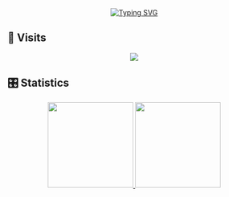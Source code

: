 <div align="center">
  <a href="https://git.io/typing-svg"><img src="https://readme-typing-svg.herokuapp.com?font=Fira+Code&weight=600&size=30&duration=2000&pause=1000&color=1B7DF7&center=true&vCenter=true&width=435&lines=Hi%2C+I'm+Vanish-Zeng!" alt="Typing SVG" /></a>
</div>

## 🐾 Visits

<!-- ![Visitor Count](https://profile-counter.glitch.me/Vanish-Zeng/count.svg) -->

<div align="center">
  <a href="https://github.com/Vanish-Zeng">
    <img src="https://profile-counter.glitch.me/Vanish-Zeng/count.svg">
  </a>
</div>

## 🎛️ Statistics

<!-- ![Vanish-Zeng's GitHub stats](https://github-readme-stats.vercel.app/api?username=Vanish-Zeng&show_icons=true&theme=tokyonight) -->
<!-- [![Top Langs](https://github-readme-stats.vercel.app/api/top-langs/?username=Vanish-Zeng&layout=compact)](https://github.com/Vanish-Zeng/github-readme-stats) -->

<!-- <div align="center" style="display: inline-block"> -->
  <div align="center">
    <a href="https://github.com/Vanish-Zeng">
      <img height="170" src="https://github-readme-stats.vercel.app/api?username=Vanish-Zeng&show_icons=true&theme=algolia">
    </a>
<!--   </div>
  
  <div> -->
    <a href="https://github.com/Vanish-Zeng">
      <img height="170" src="https://github-readme-stats.vercel.app/api/top-langs/?username=Vanish-Zeng&layout=compact&theme=algolia">
    </a>
  </div>
<!-- </div> -->

<!--
**Vanish-Zeng/Vanish-Zeng** is a ✨ _special_ ✨ repository because its `README.md` (this file) appears on your GitHub profile.

Here are some ideas to get you started:

- 🔭 I’m currently working on ...
- 🌱 I’m currently learning ...
- 👯 I’m looking to collaborate on ...
- 🤔 I’m looking for help with ...
- 💬 Ask me about ...
- 📫 How to reach me: ...
- 😄 Pronouns: ...
- ⚡ Fun fact: ...
-->

